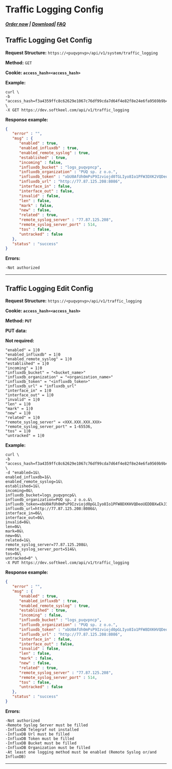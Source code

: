 # Traffic Logging Config

##### [Order now](https://puqcloud.com/index.php?rp=/store/puqvpn) | [Download](https://download.puqcloud.com/cp/puqvpncp/)| [FAQ](https://faq.puqcloud.com)

## Traffic Logging Get Config

**Request Structure:** `https://<puqvpnvp>/api/v1/system/traffic_logging`

**Method:** `GET`

**Cookie: `access_hash=<access_hash>`**

**Example:**

```shell
curl \
-b "access_hash=f3a4359ffc8c62629e1067c76df99cda7d64f4e82f8e24e6fa9569b9b48de5c58af8d53b4f444a70" \
-X GET https://dev.softkeel.com/api/v1/traffic_logging
```

**Response example:**

```JSON
{
   "error" : "",
   "msg" : {
      "enabled" : true,
      "enabled_influxdb" : true,
      "enabled_remote_syslog" : true,
      "established" : true,
      "incoming" : false,
      "influxdb_bucket" : "logs_puqvpncp",
      "influxdb_organization" : "PUQ sp. z o.o.",
      "influxdb_token" : "xbU0AfUh0mPsP9Izviojd0TGLIyo8Io1PFW3DXK2VQDeoUEDDBXwEkJ36A6H2uDBIiW7DEVsG4TgGiUTq6rslg==",
      "influxdb_url" : "http://77.87.125.208:8086",
      "interface_in" : false,
      "interface_out" : false,
      "invalid" : false,
      "len" : false,
      "mark" : false,
      "new" : false,
      "related" : true,
      "remote_syslog_server" : "77.87.125.208",
      "remote_syslog_server_port" : 514,
      "tos" : false,
      "untracked" : false
   },
   "status" : "success"
}
```

**Errors:**

```
-Not authorized
```

- - - - - -

## Traffic Logging Edit Config

**Request Structure:** `https://<puqvpnvp>/api/v1/traffic_logging`

**Cookie: `access_hash=<access_hash>`**

**Method: `PUT`**

**PUT data:**

 **Not required:**

```shell
"enabled" = 1|0
"enabled_influxdb" = 1|0
"enabled_remote_syslog" = 1|0
"established" = 1|0
"incoming" = 1|0
"influxdb_bucket" = "<bucket_name>"
"influxdb_organization" = "<organization_name>"
"influxdb_token" = "<influxdb_token>"
"influxdb_url" = "influxdb_url"
"interface_in" = 1|0
"interface_out" = 1|0
"invalid" = 1|0
"len" = 1|0
"mark" = 1|0
"new" = 1|0
"related" = 1|0
"remote_syslog_server" = <XXX.XXX.XXX.XXX>
"remote_syslog_server_port" = 1-65536,
"tos" = 1|0
"untracked" = 1|0
```

**Example:**

```shell
curl \
-b "access_hash=f3a4359ffc8c62629e1067c76df99cda7d64f4e82f8e24e6fa9569b9b48de5c58af8d53b4f444a70" \
-d "enabled=1&\
enabled_influxdb=1&\
enabled_remote_syslog=1&\
established=1&\
incoming=0&\
influxdb_bucket=logs_puqvpncp&\
influxdb_organization=PUQ sp. z o.o.&\
influxdb_token=xbU0AfUh0mPsP9Izviojd0pGLIyo8Io1PFW8DXKHVQDeoUEDDBXwEkJ36A6H2uDBIiW7DEVsG4TgGiUTq6rslg==&\
influxdb_url=http://77.87.125.208:8086&\
interface_in=0&\
interface_out=0&\
invalid=0&\
len=0&\
mark=0&\
new=0&\
related=1&\
remote_syslog_server=77.87.125.208&\
remote_syslog_server_port=514&\
tos=0&\
untracked=0" \
-X PUT https://dev.softkeel.com/api/v1/traffic_logging
```

**Response example:**

```JSON
{
   "error" : "",
   "msg" : {
      "enabled" : true,
      "enabled_influxdb" : true,
      "enabled_remote_syslog" : true,
      "established" : true,
      "incoming" : false,
      "influxdb_bucket" : "logs_puqvpncp",
      "influxdb_organization" : "PUQ sp. z o.o.",
      "influxdb_token" : "xbU0AfUh0mPsP9Izviojd0pGLIyo8Io1PFW8DXKHVQDeoUEDDBXwEkJ36A6H2uDBIiW7DEVsG4TgGiUTq6rslg==",
      "influxdb_url" : "http://77.87.125.208:8086",
      "interface_in" : false,
      "interface_out" : false,
      "invalid" : false,
      "len" : false,
      "mark" : false,
      "new" : false,
      "related" : true,
      "remote_syslog_server" : "77.87.125.208",
      "remote_syslog_server_port" : 514,
      "tos" : false,
      "untracked" : false
   },
   "status" : "success"
}
```

**Errors:**

```
-Not authorized
-Remote Syslog Server must be filled
-InfluxDB Telegraf not installed
-InfluxDB Url must be filled
-InfluxDB Token must be filled
-InfluxDB Bucket must be filled
-InfluxDB Organization must be filled
-At least one logging method must be enabled (Remote Syslog or/and InfluxDB)
```

- - - - - -
